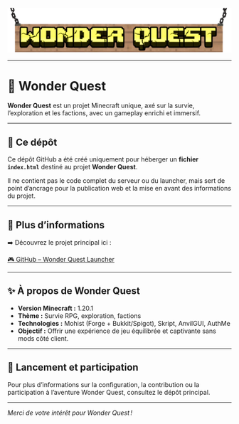 ![Bannière Wonder Quest](WQ_Banner_rmv.png)

---

# 🌟 Wonder Quest

 **Wonder Quest** est un projet Minecraft unique, axé sur la survie, l’exploration et les factions, avec un gameplay enrichi et immersif.

---

## 📂 Ce dépôt

Ce dépôt GitHub a été créé uniquement pour héberger un **fichier `index.html`** destiné au projet **Wonder Quest**.

Il ne contient pas le code complet du serveur ou du launcher, mais sert de point d’ancrage pour la publication web et la mise en avant des informations du projet.

---

## 🔗 Plus d’informations

➡️ Découvrez le projet principal ici :

[🎮 GitHub – Wonder Quest Launcher](https://github.com/AS4MC/WonderQuestLauncher)

---

## ✨ À propos de Wonder Quest

- **Version Minecraft :** 1.20.1
- **Thème :** Survie RPG, exploration, factions
- **Technologies :** Mohist (Forge + Bukkit/Spigot), Skript, AnvilGUI, AuthMe
- **Objectif :** Offrir une expérience de jeu équilibrée et captivante sans mods côté client.

---

## 🚀 Lancement et participation

Pour plus d’informations sur la configuration, la contribution ou la participation à l’aventure Wonder Quest, consultez le dépôt principal.

---

*Merci de votre intérêt pour Wonder Quest !*
